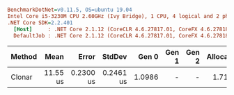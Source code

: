 ``` ini

BenchmarkDotNet=v0.11.5, OS=ubuntu 19.04
Intel Core i5-3230M CPU 2.60GHz (Ivy Bridge), 1 CPU, 4 logical and 2 physical cores
.NET Core SDK=2.2.401
  [Host]     : .NET Core 2.1.12 (CoreCLR 4.6.27817.01, CoreFX 4.6.27818.01), 64bit RyuJIT
  DefaultJob : .NET Core 2.1.12 (CoreCLR 4.6.27817.01, CoreFX 4.6.27818.01), 64bit RyuJIT


```
| Method |     Mean |     Error |    StdDev |  Gen 0 | Gen 1 | Gen 2 | Allocated |
|------- |---------:|----------:|----------:|-------:|------:|------:|----------:|
| Clonar | 11.55 us | 0.2300 us | 0.2461 us | 1.0986 |     - |     - |   1.71 KB |
